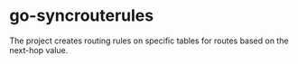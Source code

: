 # go-syncrouterules
The project creates routing rules on specific tables for routes based on the next-hop value.

